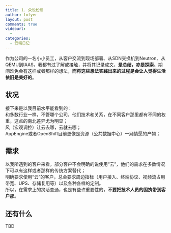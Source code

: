 ```yaml
---
title: 1. 众说纷纭
author: lofyer
layout: post
comments: true
videourl:
  - 
categories:
  - 云端日记
---
```

作为公司的一名小小员工，从客户交流到现场部署、从SDN交换机到Neutron、从QEMU到IAAS，我都有过了解或接触，并将其记录成文，**是总结，亦是探索**。期间难免会有这样或者那样的想法，**而将这些想法实践出来的过程是会让人觉得生活依旧是美好的**。

## 状况

接下来是以我目前水平能看到的：  
和多数行业一样，不管哪个公司，他们技术和关系，在不同客户那里都有不同的权重，这点的南北差异尤为明显；  
风（宏观调控）让云去哪，云就去哪；  
AppEngine或者OpenShift目前更像是资源（公共数据中心）一厢情愿的产物；

## 需求

以我所遇到的客户来看，部分客户不会明确的说使用“云”，他们的需求在多数情况下可以有这样或者那样的传统方案替代；  
明确要求使用“云”的客户，总会要求周边指标（用户接入、终端协议、视频流占用带宽、UPS、存储复用等）以及各种各样的定制。  
所以，在需求上的灵活变通，也是有些许重要性的，**不要把技术人员的固执带到客户那**。

## 还有什么

TBD